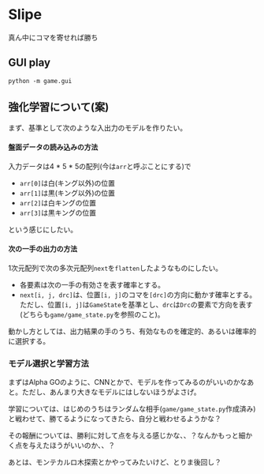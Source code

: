 # Slipe
真ん中にコマを寄せれば勝ち

## GUI play
`python -m game.gui`

## 強化学習について(案)
まず、基準として次のような入出力のモデルを作りたい。

#### 盤面データの読み込みの方法
入力データは4 * 5 * 5の配列(今は`arr`と呼ぶことにする)で
- `arr[0]`は白(キング以外)の位置
- `arr[1]`は黒(キング以外)の位置
- `arr[2]`は白キングの位置
- `arr[3]`は黒キングの位置

という感じにしたい。

#### 次の一手の出力の方法
1次元配列で次の多次元配列`next`を`flatten`したようなものにしたい。
- 各要素は次の一手の有効さを表す確率とする。
- `next[i, j, drc]`は、位置`[i, j]`のコマを`[drc]`の方向に動かす確率とする。
ただし、位置`[i, j]`は`GameState`を基準とし、`drc`は`Drc`の要素で方向を表す(どちらも`game/game_state.py`を参照のこと)。

動かし方としては、出力結果の手のうち、有効なものを確定的、あるいは確率的に選択する。

### モデル選択と学習方法
まずはAlpha GOのように、CNNとかで、モデルを作ってみるのがいいのかなあと。ただし、あんまり大きなモデルにはしないほうがよさげ。

学習については、はじめのうちはランダムな相手(`game/game_state.py`作成済み)と戦わせて、勝てるようになってきたら、自分と戦わせるようかな？

その報酬については、勝利に対して点を与える感じかな、、？なんかもっと細かく点を与えたほうがいいのか、、？

あとは、モンテカルロ木探索とかやってみたいけど、とりま後回し？


